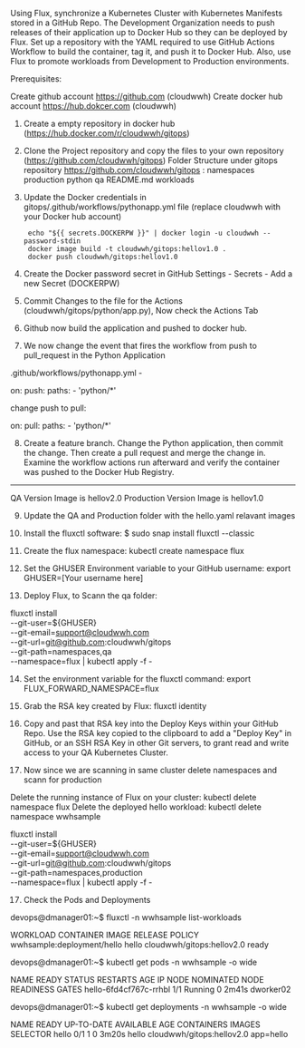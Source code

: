Using Flux, synchronize a Kubernetes Cluster with Kubernetes Manifests stored in a GitHub Repo. The Development Organization needs to push releases of their application up to Docker Hub so they can be deployed by Flux. Set up a repository with the YAML required to use GitHub Actions Workflow to build the container, tag it, and push it to Docker Hub.
Also, use Flux to promote workloads from Development to Production environments.

Prerequisites:

Create github account https://github.com (cloudwwh)
Create docker hub account https://hub.dokcer.com (cloudwwh)

1. Create a empty repository in docker hub (https://hub.docker.com/r/cloudwwh/gitops)

2. Clone the Project repository and copy the files to your own repository (https://github.com/cloudwwh/gitops)
   Folder Structure under gitops repository https://github.com/cloudwwh/gitops : namespaces  production  python  qa  README.md  workloads 

3. Update the Docker credentials in gitops/.github/workflows/pythonapp.yml file (replace cloudwwh with your Docker hub account)

        echo "${{ secrets.DOCKERPW }}" | docker login -u cloudwwh --password-stdin
        docker image build -t cloudwwh/gitops:hellov1.0 .
        docker push cloudwwh/gitops:hellov1.0

4. Create the Docker password secret in GitHub  Settings - Secrets - Add a new Secret (DOCKERPW)

5. Commit Changes to the file for the Actions (cloudwwh/gitops/python/app.py), Now check the Actions Tab 

6. Github now build the application and pushed to docker hub.

7. We now change the event that fires the workflow from push to pull_request in the Python Application

.github/workflows/pythonapp.yml  -  

on:
  push:
    paths:
    - 'python/*'

change push to pull:

on:
  pull:
    paths:
    - 'python/*'

8. Create a feature branch. Change the Python application, then commit the change. Then create a pull request and merge the change in. Examine the workflow actions run afterward and verify the container was pushed to the Docker Hub Registry.

____________________

QA Version Image is hellov2.0
Production Version Image is hellov1.0


9. Update the QA and Production folder with the hello.yaml relavant images

10. Install the fluxctl software: $ sudo snap install fluxctl --classic

11. Create the flux namespace:  kubectl create namespace flux

12. Set the GHUSER Environment variable to your GitHub username:  export GHUSER=[Your username here]

13. Deploy Flux, to Scann the qa folder:

fluxctl install \
--git-user=${GHUSER} \
--git-email=support@cloudwwh.com \
--git-url=git@github.com:cloudwwh/gitops \
--git-path=namespaces,qa \
--namespace=flux | kubectl apply -f -

14. Set the environment variable for the fluxctl command:  export FLUX_FORWARD_NAMESPACE=flux

15. Grab the RSA key created by Flux:  fluxctl identity

16. Copy and past that RSA key into the Deploy Keys within your GitHub Repo. Use the RSA key copied to the clipboard to add a "Deploy Key" in GitHub, or an SSH RSA Key in other Git servers, to grant read and write access to your QA Kubernetes Cluster.

17. Now since we are scanning in same cluster delete namespaces and scann for production 

Delete the running instance of Flux on your cluster: kubectl delete namespace flux
Delete the deployed hello workload: kubectl delete namespace wwhsample

fluxctl install \
--git-user=${GHUSER} \
--git-email=support@cloudwwh.com \
--git-url=git@github.com:cloudwwh/gitops \
--git-path=namespaces,production \
--namespace=flux | kubectl apply -f -


17. Check the Pods and Deployments

devops@dmanager01:~$ fluxctl -n wwhsample list-workloads

WORKLOAD                    CONTAINER  IMAGE                      RELEASE  POLICY
wwhsample:deployment/hello  hello      cloudwwh/gitops:hellov2.0  ready

devops@dmanager01:~$ kubectl get pods -n wwhsample -o wide

NAME                     READY   STATUS    RESTARTS   AGE     IP       NODE        NOMINATED NODE   READINESS GATES
hello-6fd4cf767c-rrhbl   1/1     Running   0          2m41s   <none>   dworker02   <none>           <none>

devops@dmanager01:~$ kubectl get deployments  -n wwhsample -o wide

NAME    READY   UP-TO-DATE   AVAILABLE   AGE     CONTAINERS   IMAGES                      SELECTOR
hello   0/1     1            0           3m20s   hello        cloudwwh/gitops:hellov2.0   app=hello

